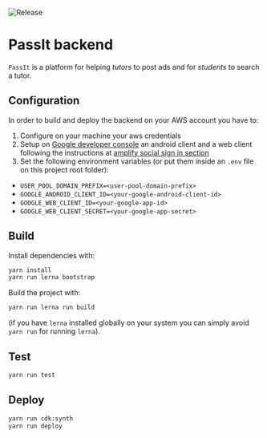 ![Release](https://github.com/MatteoArella/passit-backend/workflows/Release/badge.svg?branch=master)

# PassIt backend

`PassIt` is a platform for helping *tutors* to post ads and for *students* to search a tutor.

## Configuration
In order to build and deploy the backend on your AWS account you have to:

1. Configure on your machine your aws credentials
2. Setup on [Google developer console](https://console.developers.google.com) an android client and a web client following the instructions at [amplify social sign in section](https://docs.amplify.aws/lib/auth/social_signin_web_ui/q/platform/android#amazon-cognito-user-pool-setup)
3. Set the following environment variables (or put them inside an `.env` file on this project root folder):

  - `USER_POOL_DOMAIN_PREFIX=<user-pool-domain-prefix>`
  - `GOOGLE_ANDROID_CLIENT_ID=<your-google-android-client-id>`
  - `GOOGLE_WEB_CLIENT_ID=<your-google-app-id>`
  - `GOOGLE_WEB_CLIENT_SECRET=<your-google-app-secret>`

## Build
Install dependencies with:
```bash
yarn install
yarn run lerna bootstrap
```

Build the project with:

```bash
yarn run lerna run build
```
(if you have `lerna` installed globally on your system you can simply avoid `yarn run` for running `lerna`).

## Test

```bash
yarn run test
```

## Deploy

```bash
yarn run cdk:synth
yarn run deploy
```
